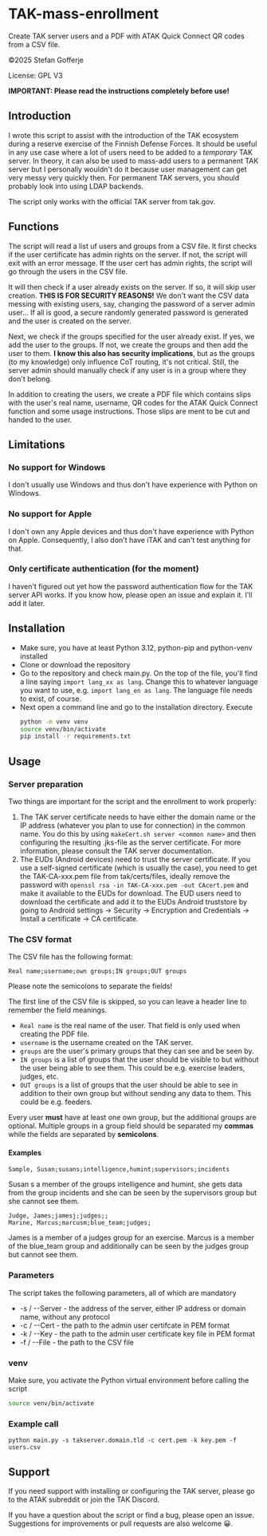 # TAK-mass-enrollment

Create TAK server users and a PDF with ATAK Quick Connect QR codes from a CSV file.

&copy;2025 Stefan Gofferje

License: GPL V3

**IMPORTANT: Please read the instructions completely before use!**

## Introduction

I wrote this script to assist with the introduction of the TAK ecosystem during a reserve exercise
of the Finnish Defense Forces. It should be useful in any use case where a lot of users need to be
added to a _temporary_ TAK server. In theory, it can also be used to mass-add users to a permanent
TAK server but I personally wouldn't do it because user management can get very messy very quickly
then. For permanent TAK servers, you should probably look into using LDAP backends.

The script only works with the official TAK server from tak.gov.

## Functions

The script will read a list uf users and groups from a CSV file. It first checks if the user certificate
has admin rights on the server. If not, the script will exit with an error message. If the user cert has
admin rights, the script will go through the users in the CSV file.

It will then check if a user already exists on the server. If so, it will skip user creation.
**THIS IS FOR SECURITY REASONS!** We don't want the CSV data messing with existing users, say,
changing the password of a server admin user... If all is good, a secure randomly generated password
is generated and the user is created on the server.

Next, we check if the groups specified for the user already exist. If yes, we add the user to the groups.
If not, we create the groups and then add the user to them. **I know this also has security implications**,
but as the groups (to my knowledge) only influence CoT routing, it's not critical. Still, the server admin
should manually check if any user is in a group where they don't belong.

In addition to creating the users, we create a PDF file which contains slips with the user's real name,
username, QR codes for the ATAK Quick Connect function and some usage instructions. Those slips are ment
to be cut and handed to the user.

## Limitations

### No support for Windows

I don't usually use Windows and thus don't have experience with Python on Windows.

### No support for Apple

I don't own any Apple devices and thus don't have experience with Python on Apple. Consequently,
I also don't have iTAK and can't test anything for that.

### Only certificate authentication (for the moment)

I haven't figured out yet how the password authentication flow for the TAK server API works. If you know how,
please open an issue and explain it. I'll add it later.

## Installation

- Make sure, you have at least Python 3.12, python-pip and python-venv installed
- Clone or download the repository
- Go to the repository and check main.py. On the top of the file, you'll find a line saying `import lang_xx as lang`.
  Change this to whatever language you want to use, e.g. `import lang_en as lang`. The language file needs to exist,
  of course.
- Next open a command line and go to the installation directory. Execute
  ```bash
  python -m venv venv
  source venv/bin/activate
  pip install -r requirements.txt
  ```

## Usage

### Server preparation

Two things are important for the script and the enrollment to work properly:

1. The TAK server certificate needs to have either the domain name or the IP address (whatever you plan to use
   for connection) in the common name. You do this by using `makeCert.sh server <common name>` and then configuring
   the resulting .jks-file as the server certificate. For more information, please consult the TAK server
   documentation.
2. The EUDs (Android devices) need to trust the server certificate. If you use a self-signed certificate (which
   is usually the case), you need to get the TAK-CA-xxx.pem file from tak/certs/files, ideally remove the password
   with `openssl rsa -in TAK-CA-xxx.pem -out CAcert.pem` and make it available to the EUDs for download. The EUD
   users need to download the certificate and add it to the EUDs Android truststore by going to Android settings
   -> Security -> Encryption and Credentials -> Install a certificate -> CA certificate.

### The CSV format

The CSV file has the following format:

`Real name;username;own groups;IN groups;OUT groups`

Please note the semicolons to separate the fields!

The first line of the CSV file is skipped, so you can leave a header line to remember the field meanings.

- `Real name` is the real name of the user. That field is only used when creating the PDF file.
- `username` is the username created on the TAK server.
- `groups` are the user's primary groups that they can see and be seen by.
- `IN groups` is a list of groups that the user should be visible to but without the user being able
  to see them. This could be e.g. exercise leaders, judges, etc.
- `OUT groups` is a list of groups that the user should be able to see in addition to their own group but
  without sending any data to them. This could be e.g. feeders.

Every user **must** have at least one own group, but the additional groups are optional. Multiple groups in a group
field should be separated my **commas** while the fields are separated by **semicolons**.

#### Examples

`Sample, Susan;susans;intelligence,humint;supervisors;incidents`

Susan s a member of the groups intelligence and humint, she gets data from the group incidents and she can be seen
by the supervisors group but she cannot see them.

```
Judge, James;jamesj;judges;;
Marine, Marcus;marcusm;blue_team;judges;
```

James is a member of a judges group for an exercise. Marcus is a member of the blue_team group and additionally can
be seen by the judges group but cannot see them.

### Parameters

The script takes the following parameters, all of which are mandatory

- -s / --Server <server address> - the address of the server, either IP address or domain name, without any protocol
- -c / --Cert <certificate file> - the path to the admin user certifcate in PEM format
- -k / --Key <key file> - the path to the admin user certificate key file in PEM format
- -f / --File <CSV file> - the path to the CSV file

### venv

Make sure, you activate the Python virtual environment before calling the script

```bash
source venv/bin/activate
```

### Example call

`python main.py -s takserver.domain.tld -c cert.pem -k key.pem -f users.csv`

## Support

If you need support with installing or configuring the TAK server, please go to the ATAK subreddit
or join the TAK Discord.

If you have a question about the script or find a bug, please open an issue. Suggestions for improvements
or pull requests are also welcome 😀.
